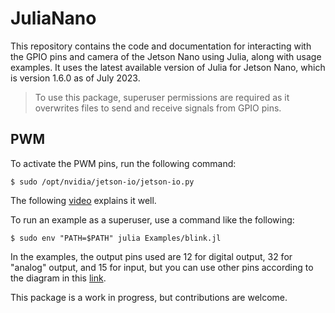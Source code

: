 # JuliaNano

This repository contains the code and documentation for interacting with the GPIO pins and camera of the Jetson Nano using Julia, along with usage examples. It uses the latest available version of Julia for Jetson Nano, which is version 1.6.0 as of July 2023.

> To use this package, superuser permissions are required as it overwrites files to send and receive signals from GPIO pins.

## PWM

To activate the PWM pins, run the following command:

`$ sudo /opt/nvidia/jetson-io/jetson-io.py`

The following [video](https://www.youtube.com/watch?v=eImDQ0PVu2Y) explains it well.

To run an example as a superuser, use a command like the following:

`$ sudo env "PATH=$PATH" julia Examples/blink.jl`

In the examples, the output pins used are 12 for digital output, 32 for "analog" output, and 15 for input, but you can use other pins according to the diagram in this [link](https://forums.developer.nvidia.com/t/jetson-nano-physical-pinout-vs-gpio-list/123460).

This package is a work in progress, but contributions are welcome.